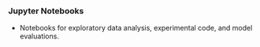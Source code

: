 ### Jupyter Notebooks
   - Notebooks for exploratory data analysis, experimental code, and model evaluations.